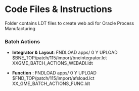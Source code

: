 # Code Files & Instructions

Folder contains LDT files to create web adi for Oracle Process Manufacturing

### Batch Actions 
* **Integrator & Layout**: FNDLOAD apps/<password> 0 Y UPLOAD $BNE_TOP/patch/115/import/bneintegrator.lct XXGME_BATCH_ACTIONS_WEBADI.ldt

* **Function**    : FNDLOAD apps/<password>  0 Y UPLOAD $FND_TOP/patch/115/import/afsload.lct XX_GME_BATCH_ACTIONS_FUNC.ldt
